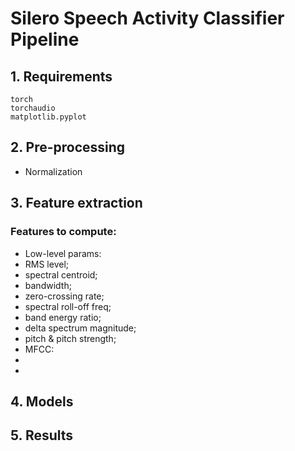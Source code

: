 # Silero Speech Activity Classifier Pipeline

## 1. Requirements
```
torch
torchaudio
matplotlib.pyplot
```
## 2. Pre-processing
- Normalization

## 3. Feature extraction

### Features to compute:
- Low-level params:
 - RMS level;
 - spectral centroid;
 - bandwidth;
 - zero-crossing rate;
 - spectral roll-off freq;
 - band energy ratio;
 - delta spectrum magnitude;
 - pitch & pitch strength;
- MFCC:
 - 
- 

## 4. Models

## 5. Results
